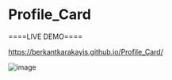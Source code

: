 # Profile_Card

====LIVE DEMO====

https://berkantkarakayis.github.io/Profile_Card/

![image](https://github.com/berkantkarakayis/Profile_Card/assets/102322084/6e67e578-c777-416e-876c-c759a4d18a8f)
